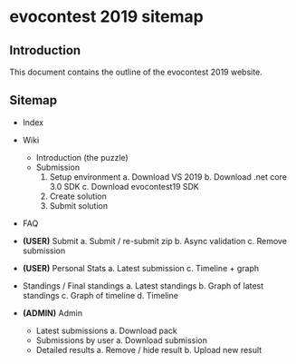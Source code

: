 # evocontest 2019 sitemap

## Introduction
This document contains the outline of the evocontest 2019 website.

## Sitemap
- Index
- Wiki
    - Introduction (the puzzle)
    - Submission
        1. Setup environment
            a. Download VS 2019
            b. Download .net core 3.0 SDK
            c. Download evocontest19 SDK
        2. Create solution
        3. Submit solution
        
- FAQ
- **(USER)** Submit
    a. Submit / re-submit zip
    b. Async validation
    c. Remove submission

- **(USER)** Personal Stats
    a. Latest submission
    c. Timeline + graph

- Standings / Final standings
    a. Latest standings
    b. Graph of latest standings 
    c. Graph of timeline
    d. Timeline

- **(ADMIN)** Admin
    - Latest submissions
        a. Download pack
    - Submissions by user
        a. Download submission
    - Detailed results
        a. Remove / hide result
        b. Upload new result
